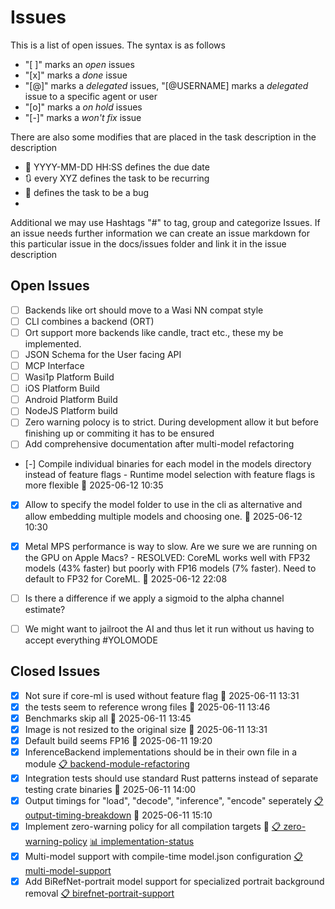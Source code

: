 # Issues



This is a list of open issues. The syntax is as follows
- "[ ]" marks an *open* issues
- "[x]" marks a *done* issue
- "[@]" marks a *delegated* issues, "[@USERNAME] marks a *delegated* issue to a specific agent or user
- "[o]" marks a *on hold* issues
- "[-]" marks a *won't fix* issue


There are also some modifies that are placed in the task description in the description
 - 📅 YYYY-MM-DD HH:SS defines the due date
 - 🔃 every XYZ defines the task to be recurring
 - 🐞 defines the task to be a bug
-
Additional we may use Hashtags "#" to tag, group and categorize Issues.
If an issue needs further information we can create an issue markdown for this particular issue in the docs/issues folder and link it in the issue description


## Open Issues

- [ ] Backends like ort should move to a Wasi NN compat style
- [ ] CLI combines a backend (ORT)
- [ ] Ort support more backends like candle, tract etc., these my be implemented.
- [ ] JSON Schema for the User facing API
- [ ] MCP Interface
- [ ] Wasi1p Platform Build
- [ ] iOS Platform Build
- [ ] Android Platform Build
- [ ] NodeJS Platform build
- [ ] Zero warning polocy is to strict. During development allow it but before finishing up or commiting it has to be ensured
- [ ] Add comprehensive documentation after multi-model refactoring
- [-] Compile individual binaries for each model in the models directory instead of feature flags - Runtime model selection with feature flags is more flexible 📅 2025-06-12 10:35
- [x] Allow to specify the model folder to use in the cli as alternative and allow embedding multiple models and choosing one. 📅 2025-06-12 10:30
- [x] Metal MPS performance is way to slow. Are we sure we are running on the GPU on Apple Macs? - RESOLVED: CoreML works well with FP32 models (43% faster) but poorly with FP16 models (7% faster). Need to default to FP32 for CoreML. 📅 2025-06-12 22:08
- [ ] Is there a difference if we apply a sigmoid to the alpha channel estimate?
- [ ] We might want to jailroot the AI and thus let it run without us having to accept everything #YOLOMODE


## Closed Issues

- [x] Not sure if core-ml is used without feature flag 📅 2025-06-11 13:31
- [x] the tests seem to reference wrong files 📅 2025-06-11 13:46
- [x] Benchmarks skip all 📅 2025-06-11 13:45
- [x] Image is not resized to the original size 📅 2025-06-11 13:31
- [x] Default build seems FP16 📅 2025-06-11 19:20
- [x] InferenceBackend implementations should be in their own file in a module [📋 backend-module-refactoring](./issues/backend-module-refactoring.md)
- [x] Integration tests should use standard Rust patterns instead of separate testing crate binaries 📅 2025-06-11 14:00
- [x] Output timings for "load", "decode", "inference", "encode" seperately [📋 output-timing-breakdown](./issues/output-timing-breakdown.md) 📅 2025-06-11 15:10
- [x] Implement zero-warning policy for all compilation targets 🐞 [📋 zero-warning-policy](./issues/zero-warning-policy.md) [📊 implementation-status](./issues/zero-warning-policy-implementation.md)
- [x] Multi-model support with compile-time model.json configuration [📋 multi-model-support](./issues/multi-model-support.md)
- [x] Add BiRefNet-portrait model support for specialized portrait background removal [📋 birefnet-portrait-support](./issues/birefnet-portrait-support.md)

